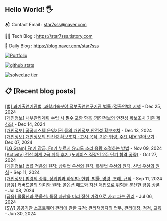 ## Hello World! 🖐

📬 Contact Email : star7sss@naver.com 

👨‍💻 Tech Blog : https://star7sss.tistory.com

🤪 Daily Blog : https://blog.naver.com/star7sss

[![Portfolio](https://img.shields.io/badge/Portfolio-%23000000.svg?style=for-the-badge&logo=firefox&logoColor=#FF7139)](https://fern-way-13f.notion.site/Jang-Thang-3b7b327981a2456c8ee5952eadb848b9)

[![github stats](https://github-readme-stats.vercel.app/api?username=jangThang&show_icons=true&hide_border=False)](https://star7sss.tistory.com)

[![solved.ac tier](http://mazassumnida.wtf/api/v2/generate_badge?boj=star7sss)](https://solved.ac/star7sss)

## 📋 [Recent blog posts]
[[법] 과기출연기관법, 과학기술분야 정부출연연구기관 법률 (정출연법) 시행](https://star7sss.tistory.com/1031) - Dec 25, 2024<br>
[[개인정보] 내부관리계획 수립 시 필수 포함 항목 (개인정보의 안전성 확보조치 기준 제4조)](https://star7sss.tistory.com/1030) - Dec 14, 2024<br>
[[개인정보] 공공시스템 운영기관 등의 개인정보 안전성 확보조치](https://star7sss.tistory.com/1029) - Dec 13, 2024<br>
[[개인정보] 개인정보의 안전성 확보조치 : 고시 목적, 기준 법령, 주요 내용 알아보기](https://star7sss.tistory.com/1028) - Dec 07, 2024<br>
[[LG Gram] Fn키 잠금, Fn키 누르지 않고도 소리 음량 조절하는 방법](https://star7sss.tistory.com/1027) - Nov 09, 2024<br>
[[Activity] 전산 회계 2급 취득 후기 (노베이스 직장인 2주 단기 합격 공략)](https://star7sss.tistory.com/1026) - Oct 27, 2024<br>
[[개인정보] 법률 적용의 원칙: 상위법 우선의 원칙, 특별법 우선의 원칙, 신법 우선의 원칙](https://star7sss.tistory.com/1025) - Sep 11, 2024<br>
[[개인정보] 법령의 종류, 상위법과 하위법: 헌법, 법률, 명령, 조례, 규칙](https://star7sss.tistory.com/1024) - Sep 11, 2024<br>
[[금융] 커버드콜의 의미와 원리: 콜옵션 매도와 자산 매입으로 위험을 분산한 금융 상품](https://star7sss.tistory.com/1023) - Jul 08, 2024<br>
[[금융] 콜옵션과 풋옵션: 특정 자산을 미리 정한 가격으로 사고 파는 권리](https://star7sss.tistory.com/1022) - Jul 06, 2024<br>
[[SW] 공공기관 소프트웨어 관리에 관한 규정: 관리책임자의 업무, 관리대장, 점검, 교육](https://star7sss.tistory.com/1021) - Jun 30, 2024<br>
